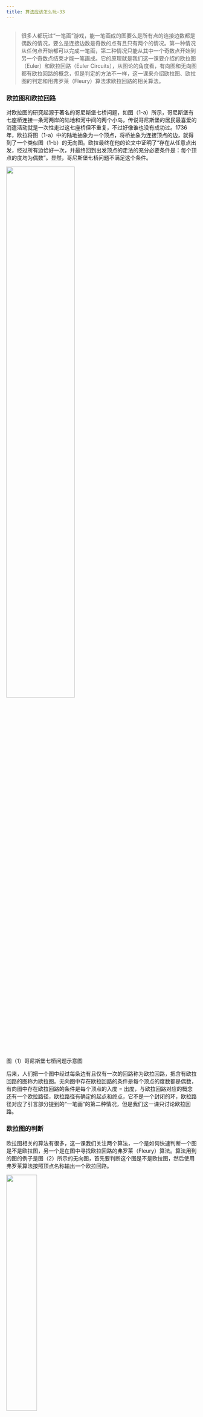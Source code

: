 ```yaml
---
title: 算法应该怎么玩-33
---
```

<article id="topicContainer" class="column_content"><h2 class="topic_title"></h2><div><blockquote>
  <p>很多人都玩过“一笔画”游戏，能一笔画成的图要么是所有点的连接边数都是偶数的情况，要么是连接边数是奇数的点有且只有两个的情况。第一种情况从任何点开始都可以完成一笔画，第二种情况只能从其中一个奇数点开始到另一个奇数点结束才能一笔画成。它的原理就是我们这一课要介绍的欧拉图（Euler）和欧拉回路（Euler Circuits），从图论的角度看，有向图和无向图都有欧拉回路的概念，但是判定的方法不一样，这一课来介绍欧拉图、欧拉图的判定和用弗罗莱（Fleury）算法求欧拉回路的相关算法。</p>
</blockquote>
<h3 id="">欧拉图和欧拉回路</h3>
<p>对欧拉图的研究起源于著名的哥尼斯堡七桥问题，如图（1-a）所示，哥尼斯堡有七座桥连接一条河两岸的陆地和河中间的两个小岛，传说哥尼斯堡的居民最喜爱的消遣活动就是一次性走过这七座桥但不重复，不过好像谁也没有成功过。1736 年，欧拉将图（1-a）中的陆地抽象为一个顶点，将桥抽象为连接顶点的边，就得到了一个类似图（1-b）的无向图。欧拉最终在他的论文中证明了“存在从任意点出发，经过所有边恰好一次，并最终回到出发顶点的走法的充分必要条件是：每个顶点的度均为偶数”。显然，哥尼斯堡七桥问题不满足这个条件。</p>
<p><img src="https://images.gitbook.cn/120d0c60-f6a2-11e8-894f-2d4c947f092d"  width = "60%" /></p>
<p>图（1）哥尼斯堡七桥问题示意图</p>
<p>后来，人们把一个图中经过每条边有且仅有一次的回路称为欧拉回路，把含有欧拉回路的图称为欧拉图。无向图中存在欧拉回路的条件是每个顶点的度数都是偶数，有向图中存在欧拉回路的条件是每个顶点的入度 = 出度，与欧拉回路对应的概念还有一个欧拉路径，欧拉路径有确定的起点和终点，它不是一个封闭的环，欧拉路径对应了引言部分提到的“一笔画”的第二种情况，但是我们这一课只讨论欧拉回路。</p>
<h3 id="-1">欧拉图的判断</h3>
<p>欧拉图相关的算法有很多，这一课我们关注两个算法，一个是如何快速判断一个图是不是欧拉图，另一个是在图中寻找欧拉回路的弗罗莱（Fleury）算法。算法用到的图的例子是图（2）所示的无向图，首先要判断这个图是不是欧拉图，然后使用弗罗莱算法按照顶点名称输出一个欧拉回路。</p>
<p><img src="https://images.gitbook.cn/33aa3e10-f6a2-11e8-84d7-dda2538adc04"  width = "40%" /></p>
<p>图（2）算法示例使用的图</p>
<h4 id="-2">数据模型</h4>
<p>判断图的连通性，主要关注的是顶点的连接关系，因此用邻接表的方式表示图是比较合适的选择，邻接表的数据模型前面已经介绍很多了，这里不罗嗦了，就是这样：</p>
<pre><code class="c++ language-c++">typedef struct
{
    bool visited;
    std::vector&lt;int&gt; relVertex;  //相邻边顶点
}VERTEX_NODE;

typedef struct
{
    int count;   //图的顶点的个数
    VERTEX_NODE vertexs[MAX_VERTEXNODE];  //图的顶点列表
}EU_GRAPH;
</code></pre>
<h4 id="-3">连通图</h4>
<p>无向图中任意两点都有边相连，则这个无向图是个连通图。特别地，对于有向图，如果任意两点都是双向连通的话，这个图就是强连通图，这里我们只考虑无向图的连通性判断，无向图的连通性判断很简单，就是从任意一个顶点开始遍历整个图，每遍历到一个顶点就将该点标记为“已访问”状态，遍历结束后，如果所有的点都被标记为“已访问”状态，那这个图是连通图，否则不是连通图。</p>
<p>因此，这个连通性判断算法起始就是图的遍历算法，本课程基础部分多次提到图的遍历有深度优先遍历（DSF）和广度优先遍历（BSF）两种方法，这里我们就分别用两种方法给出图的遍历算法示例，这里给出的算法是结合前面的数据模型实现的，调整数据模型并不影响算法的整体结构，可做遍历算法模板使用。</p>
<p>深度优先遍历图，用递归就对了，简单明了，结合数据模型定义和代码注释，很容易理解：</p>
<pre><code class="c++ language-c++">void DsfEnumeration(EU_GRAPH&amp; g, int node)
{
    g.vertexs[node].visited = true; //设置当前点的访问标志
    for (int i : g.vertexs[node].relVertex)
    {
        if (!g.vertexs[i].visited) //i 是 node 的相邻点，并且 i 没有被访问过
        {
            DsfEnumeration(g, i);
        }
    }
}
</code></pre>
<p>广度优先遍历需要用一个队列暂存那些相连，但是这一步来不及处理的顶点，我们用队列来维护这些暂存的顶点：</p>
<pre><code class="c++ language-c++">void BsfEnumeration(EU_GRAPH&amp; g, int node)
{
    std::queue&lt;int&gt; q;
    q.push(node);    //起始位置入队列

    while (!q.empty())
    {
        int cur = q.front(); //取队首元素（顶点编号）
        q.pop();   //删除队首元素
        g.vertexs[cur].visited = true;   //设置访问标志
        for (int i : g.vertexs[cur].relVertex)
        {
            if (!g.vertexs[i].visited)   //i 是 cur 的相邻点，并且 i 没有被访问过
            {
                q.push(i); //没有被访问过的顶点入队列
            }
        }

    }
}
</code></pre>
<p>遍历完图之后，判断是否是连通图：</p>
<pre><code class="c++ language-c++">bool IsConnected(EU_GRAPH&amp; g)
{
    for (int i = 0; i &lt; g.count; i++)
    {
        if (!g.vertexs[i].visited)
        {
            return false;
        }
    }

    return true;
}
</code></pre>
<h4 id="-4">欧拉图</h4>
<p>根据欧拉图的判断条件，一个无向图首先是连通图，然后每个顶点的度都是偶数才能被判定为欧拉图，上一节给出了连通图的判断算法，这一节继续判断每个顶点的度是否是偶数。根据我们的数据模型，每个顶点与几个顶点相连就有几条边，边数就是度，因此只需判断每个顶点的相连顶点个数是否是偶数即可（注意我们判断偶数的方法）。</p>
<pre><code class="c++ language-c++">bool IsEuler(EU_GRAPH&amp; g)
{
    if (!IsConnected(g))
    {
        return false;
    }

    for (int i = 0; i &lt; g.count; i++)
    {
        int n = g.vertexs[i].relVertex.size();
        if ((n &amp; 1) != 0)
        {
            return false;
        }
    }

    return true;
}
</code></pre>
<h3 id="fleury">弗罗莱（Fleury）算法</h3>
<h4 id="-5">算法原理</h4>
<p>设 G(V,E) 为无向欧拉图，在 G 中找一条欧拉回路的算法如下。</p>
<ul>
<li>任取 G 中的一个顶点 $V<em>{0}$，令路径 $P</em>{0}=V_0{}$。</li>
<li>假设沿着 $P<em>{i} = V</em>{0}E<em>{1}V</em>{1}E<em>{2}V</em>{2}...E<em>{i}V</em>{i}$ 到达顶点 $V<em>{i}$，按照以下两个方法从剩下的边（$E(G)-{E</em>{1},E<em>{2},...,E</em>{i}}$）中选 $E_{i+1}$：<ul>
<li>a. $E<em>{i+1}$ 与 $V</em>{i}$ 相连；</li>
<li>b. 除非没有别的边可供选择，否则 $E<em>{i+1}$ 不应该是图 $G</em>{i}=G - {E<em>{1},E</em>{2},...,E_{i}}$ 中的桥。</li></ul></li>
<li>重复第 2 步，直到不能再找到符合条件 a 和 b 的边为止。</li>
</ul>
<p>当算法停止时，所得到的回路 $P<em>{n} = V</em>{0}E<em>{1}V</em>{1}E<em>{2}V</em>{2}...E<em>{n}V</em>{n}   (V<em>{n} = V</em>{0})$ 就是 G 的一条欧拉回路。</p>
<p>设无向图 G(V,E) 为连通图，若某个边集 $E<em>{i}\subseteq E$，在图 G 中删除边集 $E</em>{i}$ 中所有的边后得到的子图是不连通的，但是删除 $E<em>{i}$ 的任何一个子集后得到的子图是连通图，则称边集 $E</em>{i}$ 是图 G 的一个割边集。若割边集只有一条边构成，则称这条边为割边，或桥。简单理解，图（3）中连接顶点 A 和 B 的边就是桥：</p>
<p><img src="https://images.gitbook.cn/528605d0-f6a2-11e8-8715-21906afe16ff"  width = "40%" /></p>
<p>图（3）桥（边）的示意图</p>
<p>很多算法原理都是通俗易懂的，基本上可以理解为算法的伪代码实现，但是这个 Fleury 算法的原理描述显然不能算通俗易懂。稍微翻译一下，意思大概可以这样理解：先准备好一个队列存放回路 P，然后在图中任选一个顶点 $V<em>{0}$ 作为欧拉回路的起点，将 $V</em>{0}$ 入队。按照顺序从图中选择与 $V<em>{0}$ 相关联的点 $V</em>{i}$，将边 $E[V<em>{0},V</em>{i}]$ 从图中删除，再继续选择与 $V<em>{i}$ 相关联的点，重复上述处理，直到 $V</em>{n}$，如果没有与 $V<em>{n}$ 相关联的边了，就判断一下回路（栈）中的边数是否等于图的边数，如果相等就说明回路中已经找到了一个经过所有边的欧拉回路；如果回路中的边数不等于图的边数，就将 $V</em>{n}$ 出队，从队中（队首）选择顶点 $V<em>{k}$（假设），继续寻找与 $V</em>{k}$ 相关联的边。</p>
<p>找到与 $V<em>{0}$ 相关联的点 $V</em>{i}$ 后，为什么要将边 $E[V<em>{0},V</em>{i}]$ 从图中删除呢？这是因为要判断这条边是否是桥，判断的方法就是删除这条边，然后再从 $V<em>{0}$ 找 $V</em>{i}$，如果还是能找到 $V<em>{i}$，则说明边 $E[V</em>{0},V<em>{i}]$ 不是桥，如果删除这条边后再次遍历完整个图无法找到 $V</em>{i}$ 了，就说明边 $E[V<em>{0},V</em>{i}]$ 是桥。因此，在算法实现过程中，要不停地删除边，当然，每次从队列中回退一个顶点重新搜索的时候，要恢复之前被删除的边，这个后面结合算法实现的代码再理解吧。</p>
<h4 id="-6">数据模型</h4>
<p>这个算法进行过程中要不停地删除边、增加边，因此用邻接矩阵来描述图是很好的选择：</p>
<pre><code class="c++ language-c++">typedef struct
{
    int vertexs;   //图的顶点数
    int edges;    //图的边数
    int edge[MAX_VERTEXNODE][MAX_VERTEXNODE];   //邻接矩阵
}FE_GRAPH;
</code></pre>
<ul>
<li>vertexs 表示图中顶点的个数，这个在寻找与 $V<em>{0}$ 相关联的点 $V</em>{i}$ 的时候会用到。</li>
<li>edges 表示图中边的总数，在判断回路 P 中的边数是否和图的边数相等的时候会用到。</li>
</ul>
<p>这两个值和 edge 表一样，都要在算法开始前初始化好。</p>
<p>使用邻接矩阵的好处是处理删除边和添加边的代码非常简单：</p>
<pre><code class="c++ language-c++">void DeleteEdge(FE_GRAPH&amp; g, int u, int v) //删除顶点 u,v 之间的边
{
    g.edge[u][v] = 0;
    g.edge[v][u] = 0;
}

void AddEdge(FE_GRAPH&amp; g, int u, int v) //在顶点 u,v 之间添加一条边
{
    g.edge[u][v] = 1;
    g.edge[v][u] = 1;
}
</code></pre>
<h4 id="-7">算法实现</h4>
<p>原理描述中的“重复第 2 步”这句话非常隐晦，其实，如果大家对算法很敏感的话，应该知道在图的算法中出现“重复XXX操作”的描述的时候，十有八九是要用递归了。fleury() 函数中有两个触发递归调用的地方，都是对应了“重复第 2 步”这句话。第一次是在删除边的时候，对应算法描述中“从剩下的边中选择 $E<em>{i+1}$ 加入路径 P”，这意味着这条边应该从图 G 中删除，加入到路径 P 中；删除边后，要从 $V</em>{i}$ 开始继续搜索，即“步骤 2-a 所说的重复第 2 步”。</p>
<p>第二次是在 if (!flag) 的时候，此时找不到与当前顶点相邻的顶点了，说明之前最后一次删边操作删除的 $E<em>{i+1}$ 是桥。然而根据步骤 2-b 的描述，$E</em>{i+1}$ 不能是桥，这里显然还有别的选择，那就是从路径 P 中丢弃 $V<em>{i}$ 顶点，从 P 中选择 $V</em>{i}$ 的前一个顶点（就是队列头部的那个顶点），然后从当前位置的下一个顶点开始继续搜索，即“步骤 2-b 所说的重复第 2 步”。</p>
<pre><code class="c++ language-c++">void fleury(FE_GRAPH&amp; g, std::queue&lt;int&gt;&amp; s, int cur, int start)
{
    bool flag = false;      //是否还有与 cur 关联的边
    s.push(cur);            //当前顶点入栈
    for (int i = start; i &lt; g.vertexs; i++)
    {
        if (g.edge[cur][i] == 1)    //当前顶点与 Vi 相连
        {
            flag = true;
            DeleteEdge(g, cur, i);      //删除当前顶点与 vi 的边，然后从 vi 开始继续搜索
            fleury(g, s, i, 0);
            break;
        }
    }

    //没有顶点与当前节点 cur 相连
    if (!flag)
    {
        s.pop();        //抛弃最后入栈的那个顶点
        int m = s.front();
        AddEdge(g, cur, m);     //没有顶点与当前顶点相连，说明之前删除的是桥，先恢复这条边
        int new_start = cur + 1; //从当前顶点的下一个顶点继续搜索
        if (s.size() == g.edges)  //路径 P 中的边数与图的边数相等
        { 
            s.push(cur);
        }
        else
        {
            s.pop();
            fleury(g, s, m, new_start);
        }
    }
}
</code></pre>
<p>如果理解了我对算法原理的解释，对照代码看这个算法的实现还是很简单的，算法结束后队列 s 中依次存放的就是欧拉回路路径 P（不包含回到起始点的那条边，输出时可以自己补上这条边）。</p>
<h3 id="-8">总结</h3>
<p>判断无向图是不是连通图，还有一种效率比较高的方法，就是所谓的并查集方法，并查集的原理就是：初始化时将每个节点看作一个集合，每扫描一条边就把连接的两个节点的集合合并，最后遍历完所有的边，剩下几个集合就是图中有几个连通分量，若只有一个集合，则说明是一个连通图，并查集方法通常情况下时间效率较高，还能判断一个图是否有回路，这个留给读者自己实现吧。</p>
<p><a href="https://github.com/inte2000/play_with_algo">请单击这里下载源码</a></p>
<h3 id="-9">答疑与交流</h3>
<blockquote>
  <p><strong>为了方便与作者交流与学习，GitChat 编辑团队组织了一个《算法应该怎么玩》读者交流群，添加小助手-伽利略微信：「GitChatty6」，回复关键字「259」给小助手-伽利略获取入群资格。</strong></p>
</blockquote></div></article>